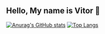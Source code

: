 ## Hello, My name is Vitor 👋

[![Anurag's GitHub stats](https://github-readme-stats.vercel.app/api?username=vitoremsb&show_icons=true&theme=highcontrast)](https://github.com/vitoremsb/github-readme-stats&show_icons=true)
[![Top Langs](https://github-readme-stats.vercel.app/api/top-langs/?username=vitoremsb)](https://github.com/vitoremsb/github-readme-stats)
